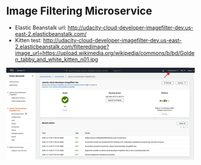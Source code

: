 # Image Filtering Microservice

- Elastic Beanstalk url: http://udacity-cloud-developer-imagefilter-dev.us-east-2.elasticbeanstalk.com/
- Kitten test: http://udacity-cloud-developer-imagefilter-dev.us-east-2.elasticbeanstalk.com/filteredimage?image_url=https://upload.wikimedia.org/wikipedia/commons/b/bd/Golden_tabby_and_white_kitten_n01.jpg

![Elastic Beanstalk environment screenshot](/deployment_screenshots/ebscreenshot.png?raw=true "Elastic Beanstalk environment screenshot")